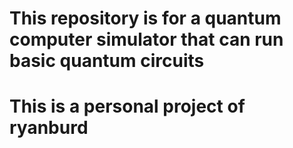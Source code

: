 # This repository is for a quantum computer simulator that can run basic quantum circuits

# This is a personal project of ryanburd

